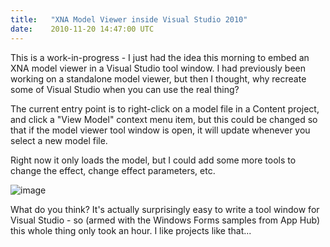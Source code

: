 ```yaml
---
title:   "XNA Model Viewer inside Visual Studio 2010"
date:    2010-11-20 14:47:00 UTC
---
```


This is a work-in-progress - I just had the idea this morning to embed an XNA model viewer in a Visual Studio tool window. I had previously been working on a standalone model viewer, but then I thought, why recreate some of Visual Studio when you can use the real thing?

The current entry point is to right-click on a model file in a Content project, and click a "View Model" context menu item, but this could be changed so that if the model viewer tool window is open, it will update whenever you select a new model file.

Right now it only loads the model, but I could add some more tools to change the effect, change effect parameters, etc.

![image](/assets/520c908cf51f27a5a300000d/modelviewer1small.jpg)

What do you think? It's actually surprisingly easy to write a tool window for Visual Studio - so (armed with the Windows Forms samples from App Hub) this whole thing only took an hour. I like projects like that...